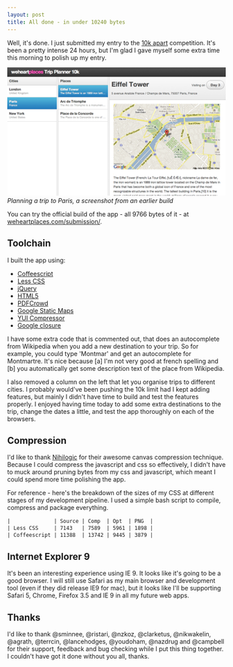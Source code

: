 ```yaml
---
layout: post
title: All done - in under 10240 bytes
---
```


Well, it's done. I just submitted my entry to the [10k apart](http://10k.aneventapart.com/) competition. It's been a pretty intense 24 hours, but I'm glad I gave myself some extra time this morning to polish up my entry.

<img src="/images/10kapart-preview.png" />
<cite>Planning a trip to Paris, a screenshot from an earlier build</cite>

You can try the official build of the app - all 9766 bytes of it - at [weheartplaces.com/submission/](http://weheartplaces.com/submission/).
    
## Toolchain 

I built the app using:

* [Coffeescript](http://jashkenas.github.com/coffee-script/)
* [Less CSS](http://lesscss.org/)
* [jQuery](http://api.jquery.com/)
* [HTML5](http://diveintohtml5.org/)
* [PDFCrowd](http://pdfcrowd.com/)
* [Google Static Maps](http://code.google.com/apis/maps/documentation/staticmaps/)
* [YUI Compressor](http://developer.yahoo.com/yui/compressor/)
* [Google closure](http://code.google.com/closure/)

I have some extra code that is commented out, that does an autocomplete from Wikipedia when you add a new destination to your trip. So for example, you could type 'Montmar' and get an autocomplete for Montmartre. It's nice because [a] I'm not very good at french spelling and [b] you automatically get some description text of the place from Wikipedia.

I also removed a column on the left that let you organise trips to different cities. I probably would've been pushing the 10k limit had I kept adding features, but mainly I didn't have time to build and test the features properly. I enjoyed having time today to add some extra destinations to the trip, change the dates a little, and test the app thoroughly on each of the browsers.

## Compression

I'd like to thank [Nihilogic](http://blog.nihilogic.dk/2008/05/compression-using-canvas-and-png.html) for their awesome canvas compression technique. Because I could compress the javascript and css so effectively, I didn't have to muck around pruning bytes from my css and javascript, which meant I could spend more time polishing the app.

For reference - here's the breakdown of the sizes of my CSS at different stages of my development pipeline. I used a simple bash script to compile, compress and package everything.

    |              | Source | Comp  | Opt  | PNG  |
    | Less CSS     | 7143   | 7589  | 5961 | 1898 |
    | Coffeescript | 11388  | 13742 | 9445 | 3879 |

## Internet Explorer 9

It's been an interesting experience using IE 9. It looks like it's going to be a good browser. I will still use Safari as my main browser and development tool (even if they did release IE9 for mac), but it looks like I'll be supporting Safari 5, Chrome, Firefox 3.5 and IE 9 in all my future web apps.

## Thanks

I'd like to thank @sminnee, @ristari, @nzkoz, @clarketus, @nikwakelin, @agrath, @terrcin, @lancehodges, @youdoham, @nazdrug and @campbell for their support, feedback and bug checking while I put this thing together. I couldn't have got it done without you all, thanks.


